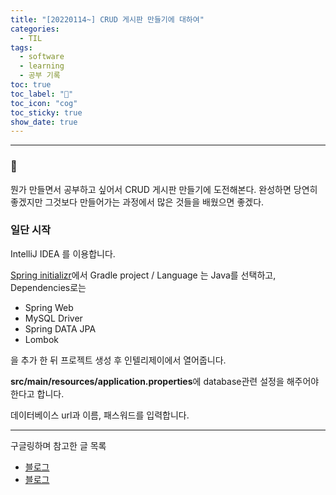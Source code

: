 ```yaml
---
title: "[20220114~] CRUD 게시판 만들기에 대하여"
categories:
  - TIL
tags:
  - software
  - learning
  - 공부 기록
toc: true
toc_label: "👷"
toc_icon: "cog"
toc_sticky: true
show_date: true
---
```

__________________

### 💭
뭔가 만들면서 공부하고 싶어서 CRUD 게시판 만들기에 도전해본다. 완성하면 당연히 좋겠지만 그것보다 만들어가는 과정에서 많은 것들을 배웠으면 좋겠다.

### 일단 시작

IntelliJ IDEA 를 이용합니다.

[Spring initializr](https://start.spring.io/)에서 Gradle project / Language 는 Java를 선택하고, Dependencies로는
- Spring Web
- MySQL Driver
- Spring DATA JPA
- Lombok

을 추가 한 뒤  프로젝트 생성 후 인텔리제이에서 열어줍니다.

**src/main/resources/application.properties**에 database관련 설정을 해주어야 한다고 합니다.

데이터베이스 url과 이름, 패스워드를 입력합니다.


-----------------------------
구글링하며 참고한 글 목록
- [블로그](https://wonit.tistory.com/260)
- [블로그](https://dev-coco.tistory.com/85)
